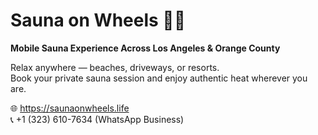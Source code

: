 # Sauna on Wheels 🚐🔥

**Mobile Sauna Experience Across Los Angeles & Orange County**

Relax anywhere — beaches, driveways, or resorts.  
Book your private sauna session and enjoy authentic heat wherever you are.

🌐 https://saunaonwheels.life  
📞 +1 (323) 610-7634 (WhatsApp Business)
